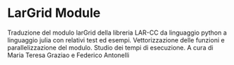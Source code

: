 # LarGrid Module
Traduzione del modulo larGrid della libreria LAR-CC da linguaggio python a linguaggio julia con relativi test ed esempi.
Vettorizzazione delle funzioni e parallelizzazione del modulo. Studio dei tempi di esecuzione. A cura di Maria Teresa Graziao e Federico Antonelli

